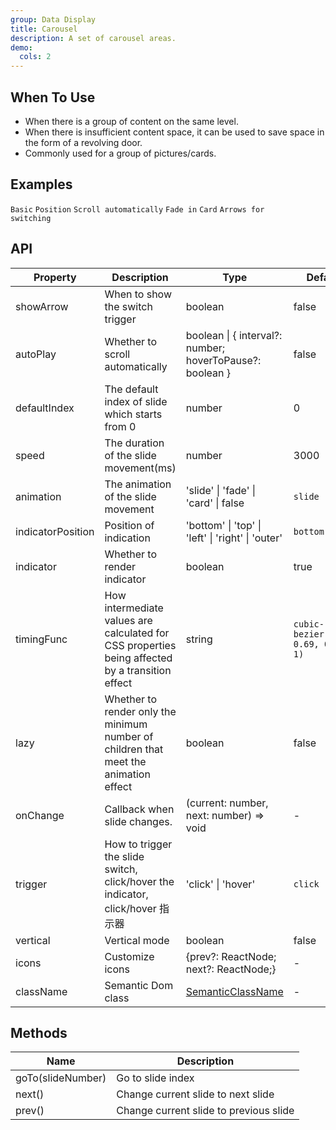 ```yaml
---
group: Data Display
title: Carousel
description: A set of carousel areas.
demo:
  cols: 2
---
```


## When To Use

- When there is a group of content on the same level.
- When there is insufficient content space, it can be used to save space in the form of a revolving door.
- Commonly used for a group of pictures/cards.

## Examples

<!-- prettier-ignore -->
<code src="./demo/basic.tsx">Basic</code>
<code src="./demo/position.tsx">Position</code>
<code src="./demo/autoplay.tsx">Scroll automatically</code>
<code src="./demo/fade.tsx">Fade in</code>
<code src="./demo/card.tsx">Card</code>
<code src="./demo/arrows.tsx" version="5.17.0">Arrows for switching</code>

## API

| Property | Description | Type | Default | Version |
| --- | --- | --- | --- | --- |
| showArrow | When to show the switch trigger | boolean | false |  |
| autoPlay | Whether to scroll automatically | boolean \| { interval?: number; hoverToPause?: boolean } | false |  |
| defaultIndex | The default index of slide which starts from 0 | number | 0 |  |
| speed | The duration of the slide movement(ms) | number | 3000 |  |
| animation | The animation of the slide movement | 'slide' \| 'fade' \| 'card' \| false | `slide` |
| indicatorPosition | Position of indication | 'bottom' \| 'top' \| 'left' \| 'right' \| 'outer' | `bottom` |  |
| indicator | Whether to render indicator | boolean | true |  |
| timingFunc | How intermediate values are calculated for CSS properties being affected by a transition effect | string | `cubic-bezier(0.34, 0.69, 0.1, 1)` |  |
| lazy | Whether to render only the minimum number of children that meet the animation effect | boolean | false |  |
| onChange | Callback when slide changes. | (current: number, next: number) => void | - |  |
| trigger | How to trigger the slide switch, click/hover the indicator, click/hover 指示器 | 'click' \| 'hover' | `click` |  |
| vertical | Vertical mode | boolean | false |  |
| icons | Customize icons | {prev?: ReactNode; next?: ReactNode;} | - |  |
| className | Semantic Dom class | [SemanticClassName](/docs/semantic-classname) | - |  |

## Methods

| Name              | Description                            |
| ----------------- | -------------------------------------- |
| goTo(slideNumber) | Go to slide index                      |
| next()            | Change current slide to next slide     |
| prev()            | Change current slide to previous slide |
